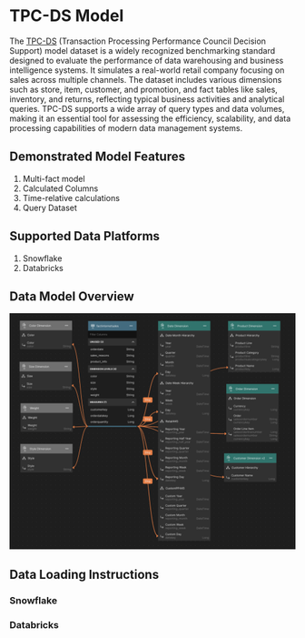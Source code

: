 # TPC-DS Model

The [TPC-DS](https://www.tpc.org/tpcds/) (Transaction Processing Performance Council Decision Support) model dataset is a widely recognized benchmarking standard designed to evaluate the performance of data warehousing and business intelligence systems. It simulates a real-world retail company focusing on sales across multiple channels. The dataset includes various dimensions such as store, item, customer, and promotion, and fact tables like sales, inventory, and returns, reflecting typical business activities and analytical queries. TPC-DS supports a wide array of query types and data volumes, making it an essential tool for assessing the efficiency, scalability, and data processing capabilities of modern data management systems.

## Demonstrated Model Features
1. Multi-fact model
2. Calculated Columns
3. Time-relative calculations
4. Query Dataset


## Supported Data Platforms
1. Snowflake
2. Databricks

## Data Model Overview

![Internet Sales Model](../../../images/internet-sales-model.png)

## Data Loading Instructions

### Snowflake
### Databricks
